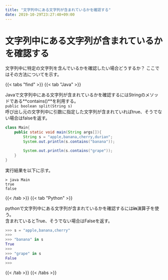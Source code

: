 ```yaml
---
title: "文字列中にある文字列が含まれているかを確認する"
date: 2019-10-29T23:27:48+09:00
---
```


# 文字列中にある文字列が含まれているかを確認する

文字列中に特定の文字列を含んでいるかを確認したい場合どうするか？
ここではその方法についてを示す。

{{< tabs "find" >}}
{{< tab "Java" >}}

Javaで文字列中にある文字列が含まれているかを確認するにはStringのメソッドである**contains()**を利用する。  
`public boolean split(String s)`  
呼び出し元の文字列中に引数に指定した文字列が含まれていればtrue、そうでない場合はfalseを返す。
```java
class Main{
    public static void main(String args[]){
        String s = "apple,banana,cherry,durian";
        System.out.println(s.contains("banana"));

        System.out.println(s.contains("grape"));        
    }
}
```

実行結果を以下に示す。

```
> java Main
true
false
```

{{< /tab >}}
{{< tab "Python" >}}

pythonで文字列中にある文字列が含まれているかを確認するには**in**演算子を使う。   
含まれているとTrue、そうでない場合はFalseを返す。

```python
>>> s = "apple,banana,cherry" 
>>> 
>>> "banana" in s
True
>>>
>>> "grape" in s
False
>>>
```

{{< /tab >}}
{{< /tabs >}}

